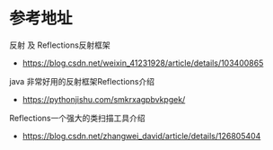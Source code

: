 # 参考地址
反射 及 Reflections反射框架
- https://blog.csdn.net/weixin_41231928/article/details/103400865

java 非常好用的反射框架Reflections介绍
- https://pythonjishu.com/smkrxagpbvkpgek/

Reflections一个强大的类扫描工具介绍
- https://blog.csdn.net/zhangwei_david/article/details/126805404
